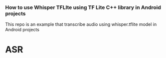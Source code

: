 ### How to use Whisper TFLIte using TF Lite C++ library in Android projects

This repo is an example that transcribe audio using whisper.tflite model in Android projects
 
# ASR
